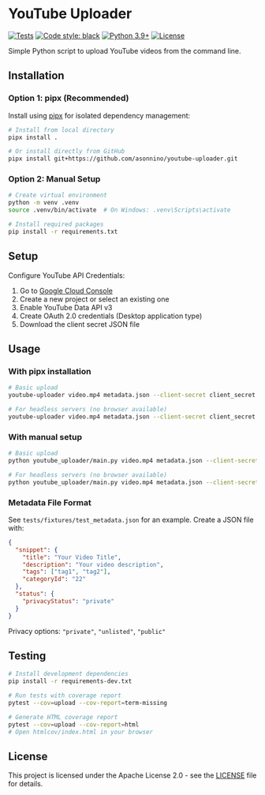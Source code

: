 # YouTube Uploader

[![Tests](https://github.com/asonnino/youtube-uploader/actions/workflows/test.yml/badge.svg?branch=main)](https://github.com/asonnino/youtube-uploader/actions/workflows/test.yml)
[![Code style: black](https://img.shields.io/badge/code%20style-black-000000.svg)](https://github.com/psf/black)
[![Python 3.9+](https://img.shields.io/badge/python-3.9%2B-blue.svg)](https://www.python.org/downloads/)
[![License](https://img.shields.io/badge/license-Apache%202.0-blue.svg)](https://opensource.org/licenses/Apache-2.0)

Simple Python script to upload YouTube videos from the command line.

## Installation

### Option 1: pipx (Recommended)

Install using [pipx](https://pypa.github.io/pipx/) for isolated dependency management:

```bash
# Install from local directory
pipx install .

# Or install directly from GitHub
pipx install git+https://github.com/asonnino/youtube-uploader.git
```

### Option 2: Manual Setup

```bash
# Create virtual environment
python -m venv .venv
source .venv/bin/activate  # On Windows: .venv\Scripts\activate

# Install required packages
pip install -r requirements.txt
```

## Setup

Configure YouTube API Credentials:

1. Go to [Google Cloud Console](https://console.cloud.google.com)
2. Create a new project or select an existing one
3. Enable YouTube Data API v3
4. Create OAuth 2.0 credentials (Desktop application type)
5. Download the client secret JSON file

## Usage

### With pipx installation

```bash
# Basic upload
youtube-uploader video.mp4 metadata.json --client-secret client_secret.json

# For headless servers (no browser available)
youtube-uploader video.mp4 metadata.json --client-secret client_secret.json --device-auth
```

### With manual setup

```bash
# Basic upload
python youtube_uploader/main.py video.mp4 metadata.json --client-secret client_secret.json

# For headless servers (no browser available)
python youtube_uploader/main.py video.mp4 metadata.json --client-secret client_secret.json --device-auth
```

### Metadata File Format

See `tests/fixtures/test_metadata.json` for an example. Create a JSON file with:

```json
{
  "snippet": {
    "title": "Your Video Title",
    "description": "Your video description",
    "tags": ["tag1", "tag2"],
    "categoryId": "22"
  },
  "status": {
    "privacyStatus": "private"
  }
}
```

Privacy options: `"private"`, `"unlisted"`, `"public"`

## Testing

```bash
# Install development dependencies
pip install -r requirements-dev.txt

# Run tests with coverage report
pytest --cov=upload --cov-report=term-missing

# Generate HTML coverage report
pytest --cov=upload --cov-report=html
# Open htmlcov/index.html in your browser
```

## License

This project is licensed under the Apache License 2.0 - see the [LICENSE](LICENSE) file for details.
